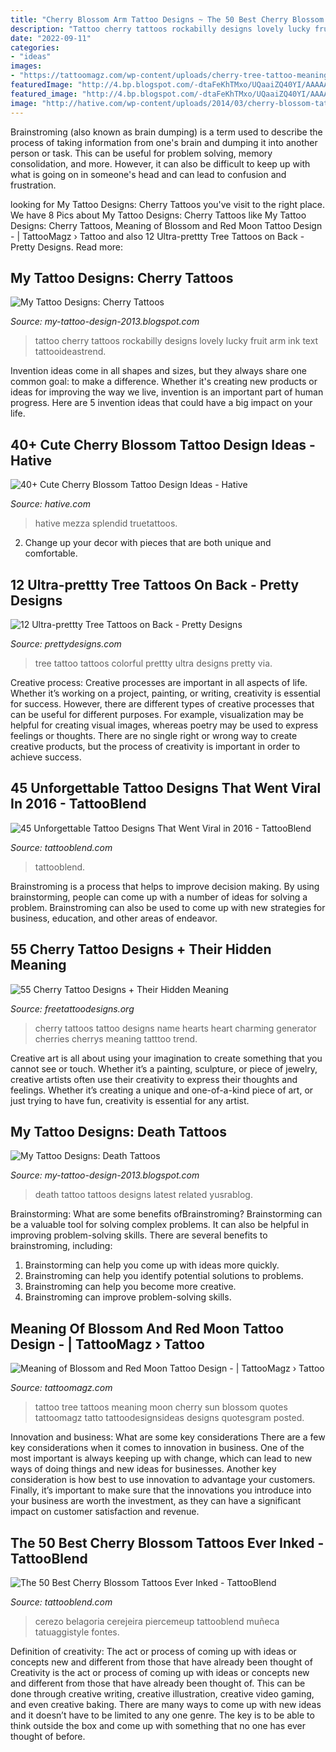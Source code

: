 ```yaml
---
title: "Cherry Blossom Arm Tattoo Designs ~ The 50 Best Cherry Blossom Tattoos Ever Inked"
description: "Tattoo cherry tattoos rockabilly designs lovely lucky fruit arm ink text tattooideastrend"
date: "2022-09-11"
categories:
- "ideas"
images:
- "https://tattoomagz.com/wp-content/uploads/cherry-tree-tattoo-meaning-tatto-design-of-tree-tattoos-tattoodesignsideas-56475.jpg"
featuredImage: "http://4.bp.blogspot.com/-dtaFeKhTMxo/UQaaiZQ40YI/AAAAAAAAWfI/BpnPVv0Zjv4/s1600/Death-Tattoo-Latest-Design.jpg"
featured_image: "http://4.bp.blogspot.com/-dtaFeKhTMxo/UQaaiZQ40YI/AAAAAAAAWfI/BpnPVv0Zjv4/s1600/Death-Tattoo-Latest-Design.jpg"
image: "http://hative.com/wp-content/uploads/2014/03/cherry-blossom-tattoos/38-cherry-blossom-and-butterfly-arm.jpg"
---
```



Brainstroming (also known as brain dumping) is a term used to describe the process of taking information from one's brain and dumping it into another person or task. This can be useful for problem solving, memory consolidation, and more. However, it can also be difficult to keep up with what is going on in someone's head and can lead to confusion and frustration.

	

		
looking for My Tattoo Designs: Cherry Tattoos you've visit to the right place. We have 8 Pics about My Tattoo Designs: Cherry Tattoos like My Tattoo Designs: Cherry Tattoos, Meaning of Blossom and Red Moon Tattoo Design - | TattooMagz › Tattoo and also 12 Ultra-prettty Tree Tattoos on Back - Pretty Designs. Read more:
		
    
## My Tattoo Designs: Cherry Tattoos

<img loading=lazy src="http://1.bp.blogspot.com/-4vbScE4qcvo/UQaVA3zVVnI/AAAAAAAAVko/2UrUT8Qe-Js/s1600/Cherry+Tattoos.jpg" onerror="this.onerror=null;this.src='https://tse2.mm.bing.net/th?id=OIP.tRo61JumeufRzEbQTIVUSwHaLD&amp;pid=15.1';" alt="My Tattoo Designs: Cherry Tattoos">

_Source: my-tattoo-design-2013.blogspot.com_

>tattoo cherry tattoos rockabilly designs lovely lucky fruit arm ink text tattooideastrend. 

	

Invention ideas come in all shapes and sizes, but they always share one common goal: to make a difference. Whether it's creating new products or ideas for improving the way we live, invention is an important part of human progress. Here are 5 invention ideas that could have a big impact on your life.

    
## 40+ Cute Cherry Blossom Tattoo Design Ideas - Hative

<img loading=lazy src="http://hative.com/wp-content/uploads/2014/03/cherry-blossom-tattoos/38-cherry-blossom-and-butterfly-arm.jpg" onerror="this.onerror=null;this.src='https://tse3.mm.bing.net/th?id=OIP.pvgGzzH6Ktm9W2vVqrPTmQHaNE&amp;pid=15.1';" alt="40+ Cute Cherry Blossom Tattoo Design Ideas - Hative">

_Source: hative.com_

>hative mezza splendid truetattoos. 

	

2. Change up your decor with pieces that are both unique and comfortable.

    
## 12 Ultra-prettty Tree Tattoos On Back - Pretty Designs

<img loading=lazy src="http://www.prettydesigns.com/wp-content/uploads/2014/12/Colorful-Tree-Tattoo-on-Back.jpg" onerror="this.onerror=null;this.src='https://tse1.mm.bing.net/th?id=OIP.DQmPLj4BCKRn9Pax6OhF7wHaH5&amp;pid=15.1';" alt="12 Ultra-prettty Tree Tattoos on Back - Pretty Designs">

_Source: prettydesigns.com_

>tree tattoo tattoos colorful prettty ultra designs pretty via. 

	

Creative process:
Creative processes are important in all aspects of life. Whether it’s working on a project, painting, or writing, creativity is essential for success. However, there are different types of creative processes that can be useful for different purposes. For example, visualization may be helpful for creating visual images, whereas poetry may be used to express feelings or thoughts. There are no single right or wrong way to create creative products, but the process of creativity is important in order to achieve success.

    
## 45 Unforgettable Tattoo Designs That Went Viral In 2016 - TattooBlend

<img loading=lazy src="https://tattooblend.com/wp-content/uploads/2017/01/22-7.jpg" onerror="this.onerror=null;this.src='https://tse4.mm.bing.net/th?id=OIP.c1wGnxBnYbpAggjedBZVpAHaHY&amp;pid=15.1';" alt="45 Unforgettable Tattoo Designs That Went Viral in 2016 - TattooBlend">

_Source: tattooblend.com_

>tattooblend. 

	

Brainstroming is a process that helps to improve decision making. By using brainstorming, people can come up with a number of ideas for solving a problem. Brainstroming can also be used to come up with new strategies for business, education, and other areas of endeavor.

    
## 55 Cherry Tattoo Designs + Their Hidden Meaning

<img loading=lazy src="http://www.freetattoodesigns.org/images/tattoo-gallery/cherry-hearts-tattoo-design.jpg" onerror="this.onerror=null;this.src='https://tse3.mm.bing.net/th?id=OIP.ZIsh5WGESliHa6AhL0IDjQHaKh&amp;pid=15.1';" alt="55 Cherry Tattoo Designs + Their Hidden Meaning">

_Source: freetattoodesigns.org_

>cherry tattoos tattoo designs name hearts heart charming generator cherries cherrys meaning tatttoo trend. 

	

Creative art is all about using your imagination to create something that you cannot see or touch. Whether it’s a painting, sculpture, or piece of jewelry, creative artists often use their creativity to express their thoughts and feelings. Whether it’s creating a unique and one-of-a-kind piece of art, or just trying to have fun, creativity is essential for any artist.

    
## My Tattoo Designs: Death Tattoos

<img loading=lazy src="http://4.bp.blogspot.com/-dtaFeKhTMxo/UQaaiZQ40YI/AAAAAAAAWfI/BpnPVv0Zjv4/s1600/Death-Tattoo-Latest-Design.jpg" onerror="this.onerror=null;this.src='https://tse2.mm.bing.net/th?id=OIP.wbvp3YZHwgCFez3xrvkjXQHaJ4&amp;pid=15.1';" alt="My Tattoo Designs: Death Tattoos">

_Source: my-tattoo-design-2013.blogspot.com_

>death tattoo tattoos designs latest related yusrablog. 

	

Brainstorming: What are some benefits ofBrainstroming?
Brainstorming can be a valuable tool for solving complex problems. It can also be helpful in improving problem-solving skills. There are several benefits to brainstroming, including: 
1) Brainstorming can help you come up with ideas more quickly. 
2) Brainstroming can help you identify potential solutions to problems. 
3) Brainstroming can help you become more creative. 
4) Brainstroming can improve problem-solving skills.

    
## Meaning Of Blossom And Red Moon Tattoo Design - | TattooMagz › Tattoo

<img loading=lazy src="https://tattoomagz.com/wp-content/uploads/cherry-tree-tattoo-meaning-tatto-design-of-tree-tattoos-tattoodesignsideas-56475.jpg" onerror="this.onerror=null;this.src='https://tse3.mm.bing.net/th?id=OIP.7aZYogMl9TDScODymjLKRAHaJ3&amp;pid=15.1';" alt="Meaning of Blossom and Red Moon Tattoo Design - | TattooMagz › Tattoo">

_Source: tattoomagz.com_

>tattoo tree tattoos meaning moon cherry sun blossom quotes tattoomagz tatto tattoodesignsideas designs quotesgram posted. 

	

Innovation and business: What are some key considerations
There are a few key considerations when it comes to innovation in business. One of the most important is always keeping up with change, which can lead to new ways of doing things and new ideas for businesses. Another key consideration is how best to use innovation to advantage your customers. Finally, it’s important to make sure that the innovations you introduce into your business are worth the investment, as they can have a significant impact on customer satisfaction and revenue.

    
## The 50 Best Cherry Blossom Tattoos Ever Inked - TattooBlend

<img loading=lazy src="https://tattooblend.com/wp-content/uploads/2015/12/cherry-blossom-forearm-tattoo.jpg" onerror="this.onerror=null;this.src='https://tse2.mm.bing.net/th?id=OIP.Bjpk3enCYmU7IEq64ryPWQHaLC&amp;pid=15.1';" alt="The 50 Best Cherry Blossom Tattoos Ever Inked - TattooBlend">

_Source: tattooblend.com_

>cerezo belagoria cerejeira piercemeup tattooblend muñeca tatuaggistyle fontes. 

	

Definition of creativity: The act or process of coming up with ideas or concepts new and different from those that have already been thought of
Creativity is the act or process of coming up with ideas or concepts new and different from those that have already been thought of. This can be done through creative writing, creative illustration, creative video gaming, and even creative baking. There are many ways to come up with new ideas and it doesn’t have to be limited to any one genre. The key is to be able to think outside the box and come up with something that no one has ever thought of before.

